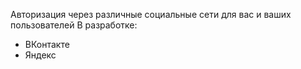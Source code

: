 Авторизация через различные социальные сети для вас и ваших пользователей
В разработке: 
* ВКонтакте
* Яндекс
